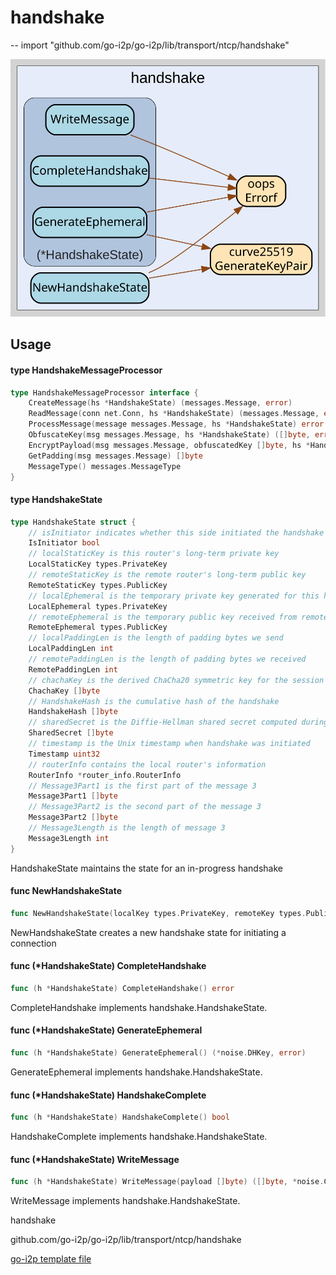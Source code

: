 # handshake
--
    import "github.com/go-i2p/go-i2p/lib/transport/ntcp/handshake"

![handshake.svg](handshake.svg)



## Usage

#### type HandshakeMessageProcessor

```go
type HandshakeMessageProcessor interface {
	CreateMessage(hs *HandshakeState) (messages.Message, error)
	ReadMessage(conn net.Conn, hs *HandshakeState) (messages.Message, error)
	ProcessMessage(message messages.Message, hs *HandshakeState) error
	ObfuscateKey(msg messages.Message, hs *HandshakeState) ([]byte, error)
	EncryptPayload(msg messages.Message, obfuscatedKey []byte, hs *HandshakeState) ([]byte, error)
	GetPadding(msg messages.Message) []byte
	MessageType() messages.MessageType
}
```


#### type HandshakeState

```go
type HandshakeState struct {
	// isInitiator indicates whether this side initiated the handshake
	IsInitiator bool
	// localStaticKey is this router's long-term private key
	LocalStaticKey types.PrivateKey
	// remoteStaticKey is the remote router's long-term public key
	RemoteStaticKey types.PublicKey
	// localEphemeral is the temporary private key generated for this handshake
	LocalEphemeral types.PrivateKey
	// remoteEphemeral is the temporary public key received from remote party
	RemoteEphemeral types.PublicKey
	// localPaddingLen is the length of padding bytes we send
	LocalPaddingLen int
	// remotePaddingLen is the length of padding bytes we received
	RemotePaddingLen int
	// chachaKey is the derived ChaCha20 symmetric key for the session
	ChachaKey []byte
	// HandshakeHash is the cumulative hash of the handshake
	HandshakeHash []byte
	// sharedSecret is the Diffie-Hellman shared secret computed during handshake
	SharedSecret []byte
	// timestamp is the Unix timestamp when handshake was initiated
	Timestamp uint32
	// routerInfo contains the local router's information
	RouterInfo *router_info.RouterInfo
	// Message3Part1 is the first part of the message 3
	Message3Part1 []byte
	// Message3Part2 is the second part of the message 3
	Message3Part2 []byte
	// Message3Length is the length of message 3
	Message3Length int
}
```

HandshakeState maintains the state for an in-progress handshake

#### func  NewHandshakeState

```go
func NewHandshakeState(localKey types.PrivateKey, remoteKey types.PublicKey, ri *router_info.RouterInfo) (*HandshakeState, error)
```
NewHandshakeState creates a new handshake state for initiating a connection

#### func (*HandshakeState) CompleteHandshake

```go
func (h *HandshakeState) CompleteHandshake() error
```
CompleteHandshake implements handshake.HandshakeState.

#### func (*HandshakeState) GenerateEphemeral

```go
func (h *HandshakeState) GenerateEphemeral() (*noise.DHKey, error)
```
GenerateEphemeral implements handshake.HandshakeState.

#### func (*HandshakeState) HandshakeComplete

```go
func (h *HandshakeState) HandshakeComplete() bool
```
HandshakeComplete implements handshake.HandshakeState.

#### func (*HandshakeState) WriteMessage

```go
func (h *HandshakeState) WriteMessage(payload []byte) ([]byte, *noise.CipherState, *noise.CipherState, error)
```
WriteMessage implements handshake.HandshakeState.



handshake 

github.com/go-i2p/go-i2p/lib/transport/ntcp/handshake

[go-i2p template file](/template.md)
